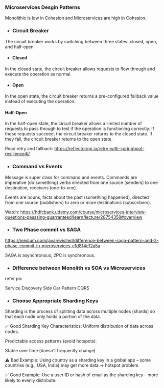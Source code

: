 ### Microservices Desgin Patterns

Monolithic is low in Cohesion and Microservices are high in Cohesion.


* ### Circuit Breaker

The circuit breaker works by switching between three states: closed, open, and half-open

* #### Closed
In the closed state, the circuit breaker allows requests to flow through and execute the operation as normal.

* #### Open
In the open state, the circuit breaker returns a pre-configured fallback value instead of executing the operation.

#### Half-Open
In the half-open state, the circuit breaker allows a limited number of requests to pass through to test if the operation is functioning correctly. If these requests succeed, the circuit breaker returns to the closed state. If they fail, the circuit breaker returns to the open state.

Read retry and fallback: https://reflectoring.io/retry-with-springboot-resilience4j/

* ### Command vs Events
Message is super class for command and events.
Commands are imperative (do something) verbs directed from one source (senders) to one destination, receivers (one-to-one).

Events are nouns, facts about the past (something happened), directed from one source (publishers) to zero or more destinations (subscribers).

Watch: https://hdfcbank.udemy.com/course/microservices-interview-questions-passsing-guarranteed/learn/lecture/28754358#overview

* ### Two Phase commit vs SAGA

https://medium.com/javarevisited/difference-between-saga-pattern-and-2-phase-commit-in-microservices-e1d814e12a5a

SAGA is asynchronous, 2PC is synchronous.

* ### Difference between Monolith vs SOA vs Microservices
refer pic

Service Discovery
Side Car Pattern
CQRS

* ### Choose Appropriate Sharding Keys
Sharding is the process of splitting data across multiple nodes (shards) so that each node only holds a portion of the data.

✅ Good Sharding Key Characteristics:
Uniform distribution of data across nodes.

Predictable access patterns (avoid hotspots).

Stable over time (doesn't frequently change).

⚠️ Bad Example:
Using country as a sharding key in a global app – some countries (e.g., USA, India) may get more data → hotspot problem.

✅ Good Example:
Use a user ID or hash of email as the sharding key – more likely to evenly distribute.
